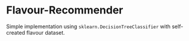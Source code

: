 # Flavour-Recommender
Simple implementation using ```sklearn.DecisionTreeClassifier``` with self-created flavour dataset.
